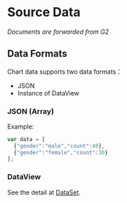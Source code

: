 
# Source Data

*Documents are forwarded from G2*

## Data Formats
Chart data supports two data formats：
- JSON
- Instance of DataView

### JSON (Array)
Example:

```js
var data = [
  {"gender":"male","count":40},
  {"gender":"female","count":30}
];
```

### DataView
See the detail at [DataSet](./dataset.md).
